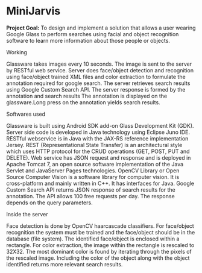 MiniJarvis
==========
<b>Project Goal:</b> To design and implement a solution that allows a user wearing Google Glass to perform searches using facial and object recognition software to learn more information about those people or objects. 

Working

Glassware takes images every 10 seconds. The image is sent to the server by RESTful web service. Server does face/object detection and recognition using face/object trained XML files and color extraction to formulate
the annotation required for google search. The server retrieves search results using Google Custom Search API. The server response is formed by the annotation and search results
The annotation is displayed on the glassware.Long press on the annotation yields search results.

Softwares used

Glassware is built using Android SDK add-on Glass Development Kit (GDK). Server side code is developed in Java technology using Eclipse Juno IDE.
RESTful webservice is in Java with the JAX-RS reference implementation Jersey. REST (Representational State Transfer) is an architectural style which uses HTTP protocol for the CRUD operations (GET, POST, PUT and DELETE).
Web service has JSON request and response and is deployed in Apache Tomcat 7, an open source software implementation of the Java Servlet and JavaServer Pages technologies.
OpenCV Library or Open Source Computer Vision is a software library for computer vision. It is cross-platform and mainly written in C++. It has interfaces for Java.
Google Custom Search API returns JSON response of search results for the annotation. The API allows 100 free requests per day. The response depends on the query parameters.

Inside the server

Face detection is done by OpenCV haarcascade classifiers. For face/object recognition the system must be trained and the face/object should be in the database (file system). The identified face/object is enclosed within a rectangle.
For color extraction, the image within the rectangle is rescaled to 32X32. The most dominant color is found by iterating through the pixels of the rescaled image.
Including the color of the object along with the object identified returns more relevant search results.
